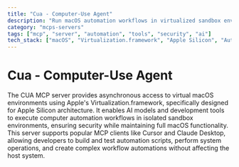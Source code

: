 ```yaml
---
title: "Cua - Computer-Use Agent"
description: "Run macOS automation workflows in virtualized sandbox environments on Apple Silicon hardware."
category: "mcps-servers"
tags: ["mcp", "server", "automation", "tools", "security", "ai"]
tech_stack: ["macOS", "Virtualization.framework", "Apple Silicon", "Automation"]
---
```


# Cua - Computer-Use Agent

The CUA MCP server provides asynchronous access to virtual macOS environments using Apple's Virtualization.framework, specifically designed for Apple Silicon architecture. It enables AI models and development tools to execute computer automation workflows in isolated sandbox environments, ensuring security while maintaining full macOS functionality. This server supports popular MCP clients like Cursor and Claude Desktop, allowing developers to build and test automation scripts, perform system operations, and create complex workflow automations without affecting the host system.
